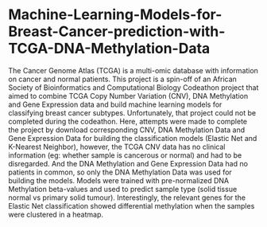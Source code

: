# Machine-Learning-Models-for-Breast-Cancer-prediction-with-TCGA-DNA-Methylation-Data
The Cancer Genome Atlas (TCGA) is a multi-omic database with information on cancer and normal patients. This project is a spin-off of an African Society of Bioinformatics and Computational Biology Codeathon project that aimed to combine TCGA Copy Number Variation (CNV), DNA Methylation and Gene Expression data and build machine learning models for classifying breast cancer subtypes. Unfortunately, that project could not be completed during the codeathon. Here, attempts were made to complete the project by download corresponding CNV, DNA Methylation Data and Gene Expression Data for building the classification models (Elastic Net and K-Nearest Neighbor), however, the TCGA CNV data has no clinical information (eg: whether sample is cancerous or normal) and had to be disregarded. And the DNA Methylation and Gene Expression Data had no patients in common, so only the DNA Methylation Data was used for building the models. Models were trained with pre-normalized DNA Methylation beta-values and used to predict sample type (solid tissue normal vs primary solid tumour). Interestingly, the relevant genes for the Elastic Net classification showed differential methylation when the samples were clustered in a heatmap.
